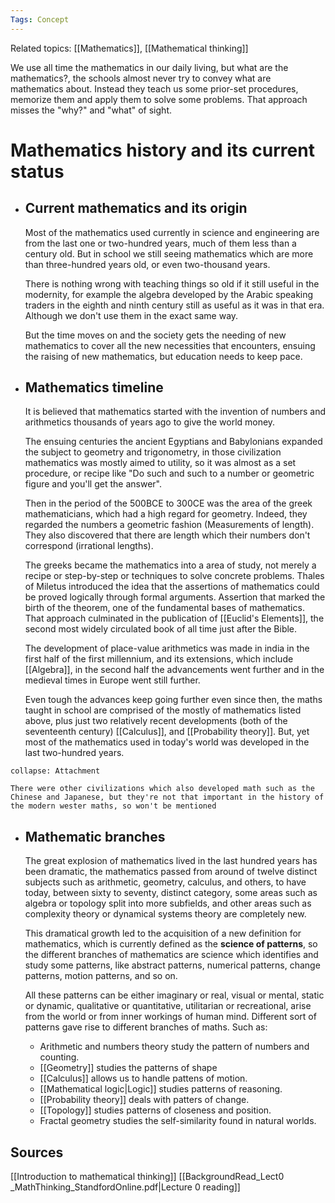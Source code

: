 ```yaml
---
Tags: Concept
---
```

Related topics: [[Mathematics]], [[Mathematical thinking]]

We use all time the mathematics in our daily living, but what are the mathematics?, the schools almost never try to convey what are mathematics about. Instead they teach us some prior-set procedures, memorize them and apply them to solve some problems. That approach misses the "why?" and "what" of sight. 

# Mathematics history and its current status
+ ## Current mathematics and its origin
	Most of the mathematics used currently in science and engineering are from the last one or two-hundred years, much of them less than a century old. But in school we still seeing mathematics which are more than three-hundred years old, or even two-thousand years.
	
	There is nothing wrong with teaching things so old if it still useful in the modernity, for example the algebra developed by the Arabic speaking traders in the eighth and ninth century still as useful as it was in that era. Although we don't use them in the exact same way.
	
	But the time moves on and the society gets the needing of new mathematics to cover all the new necessities that encounters, ensuing the raising of new mathematics, but education needs to keep pace. 
+ ## Mathematics timeline
	It is believed that mathematics started with the invention of numbers and arithmetics thousands of years ago to give the world money. 
	
	The ensuing centuries the ancient Egyptians and Babylonians expanded the subject to geometry and trigonometry, in those civilization mathematics was mostly aimed to utility, so it was almost as a set procedure, or recipe like "Do such and such to a number or geometric figure and you'll get the answer".
	
	Then in the period of the 500BCE to 300CE was the area of the greek mathematicians, which had a high regard for geometry. Indeed, they regarded the numbers a geometric fashion (Measurements of length). They also discovered that there are length which their numbers don't correspond (irrational lengths).
	
	The greeks became the mathematics into a area of study, not merely a recipe or step-by-step or techniques to solve concrete problems. Thales of Miletus introduced the idea that the assertions of mathematics could be proved logically through formal arguments. Assertion that marked the birth of the theorem, one of the fundamental bases of mathematics. That approach culminated in the publication of [[Euclid's Elements]], the second most widely circulated book of all time just after the Bible. 
	
	The development of place-value arithmetics was made in india in the first half of the first millennium, and its extensions, which include [[Algebra]], in the second half the advancements went further and in the medieval times in Europe went still further.
	
	Even tough the advances keep going further even since then, the maths taught in school are comprised of the mostly of mathematics listed above, plus just two relatively recent developments (both of the seventeenth century) [[Calculus]], and [[Probability theory]]. But, yet most of the mathematics used in today's world was developed in the last two-hundred years. 
```ad-note
collapse: Attachment

There were other civilizations which also developed math such as the Chinese and Japanese, but they're not that important in the history of the modern wester maths, so won't be mentioned

```
+ ## Mathematic branches
	The great explosion of mathematics lived in the last hundred years has been dramatic, the mathematics passed from around of twelve distinct subjects such as arithmetic, geometry, calculus, and others, to have today, between sixty to seventy, distinct category, some areas such as algebra or topology split into more subfields, and other areas such as complexity theory or dynamical systems theory are completely new. 
	
	This dramatical growth led to the acquisition of a new definition for mathematics, which is currently defined as the **science of patterns**, so the different branches of mathematics are science which identifies and study some patterns, like abstract patterns, numerical patterns, change patterns, motion patterns, and so on. 
	
	All these patterns can be either imaginary or real, visual or mental, static or dynamic, qualitative or quantitative, utilitarian or recreational, arise from the world or from inner workings of human mind. Different sort of patterns gave rise to different branches of maths. Such as:
	
	+ Arithmetic and numbers theory study the pattern of numbers and counting.
	+ [[Geometry]] studies the patterns of shape
	+ [[Calculus]] allows us to handle pattens of motion. 
	+ [[Mathematical logic|Logic]] studies patterns of reasoning. 
	+ [[Probability theory]] deals with patters of change.
	+ [[Topology]] studies patterns of closeness and position. 
	+ Fractal geometry studies the self-similarity found in natural worlds.

## Sources
[[Introduction to mathematical thinking]]
	[[BackgroundRead_Lect0 _MathThinking_StandfordOnline.pdf|Lecture 0 reading]]